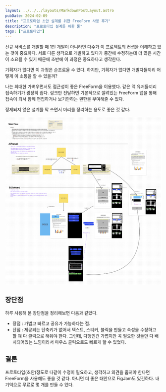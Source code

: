 ```yaml
---
layout: ../../../layouts/MarkdownPostLayout.astro
pubDate: 2024-02-09
title: "프로토타입 초안 설계를 위한 FreeForm 사용 후기"
description: "프로토타입 설계를 위한 툴"
tags: ["프로토타입"]
---
```


신규 서비스를 개발할 때 1인 개발이 아니라면 다수가 이 프로젝트의 컨셉을 이해하고 있는 것이 중요하다.
서로 다른 생각으로 개발하고 있다가 중간에 수정하는데 더 많은 시간이 소요될 수 있기 때문에 초반에 이 과정은 중요하다고 생각한다.

기획자가 없다면 이 과정은 순조로울 수 있다. 하지만, 기획자가 없다면 개발자들끼리 어떻게 이 소통을 할 수 있을까?

나는 최대한 가벼우면서도 접근성이 좋은 FreeForm을 이용했다. 같은 맥 유저들끼리 접속하기가 굉장히 쉽다. 링크만 전달하면 기본적으로 깔려있는 FreeForm 앱을 통해 접속이 되서 함께 편집하거나 보기만하는 권한을 부여해줄 수 있다.

정제되지 않은 설계를 막 쓰면서 머리를 정리하는 용도로 좋은 것 같다.

![](../images/2025-02-09-23-54-15.png)

## 장단점

하루 사용해 본 장단점을 정리해보면 다음과 같았다.

- 장점 : 가볍고 빠르고 공유가 가능하다는 점.
- 단점 : 제공되는 단축키가 없어서 텍스트, 스티커, 블럭을 만들고 속성을 수정하고 할 떄 다 클릭으로 해줘야 한다. 그런데, 다행인건 가볍지만 꼭 필요한 것들만 다 배치되어있는 느낌이라서 마우스 클릭으로도 빠르게 할 수 있었다.

## 결론

프로토타입(초안)정도로 다같이 수정이 필요하고, 생각하고 의견을 좁혀야 한다면 FreeForm을 사용해도 좋을 것 같다. 아니면 더 좋은 대안으로 FigJam도 있긴하다. 내 기억으로 무료로 몇 개를 만들 수 있다.
